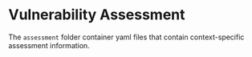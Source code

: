 # Vulnerability Assessment

The `assessment` folder container yaml files that contain context-specific assessment information.
